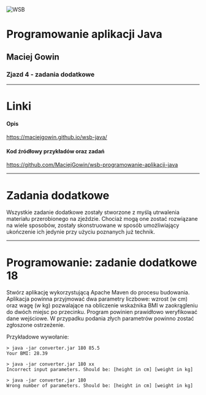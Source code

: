 ![WSB](https://maciejgowin.github.io/assets/img/wsb-merito-logo.png)

# Programowanie aplikacji Java

## Maciej Gowin

### Zjazd 4 - zadania dodatkowe

---

# Linki

#### Opis
https://maciejgowin.github.io/wsb-java/

#### Kod źródłowy przykładów oraz zadań
https://github.com/MaciejGowin/wsb-programowanie-aplikacji-java

---
# Zadania dodatkowe

Wszystkie zadanie dodatkowe zostały stworzone z myślą utrwalenia materiału przerobionego na zjeździe. Chociaż mogą one zostać rozwiązane na wiele sposobów, zostały skonstruowane w sposób umożliwiający ukończenie ich jedynie przy użyciu poznanych już technik.

---
# **Programowanie: zadanie dodatkowe 18**

Stwórz aplikację wykorzystującą Apache Maven do procesu budowania. Aplikacja powinna przyjmować dwa parametry liczbowe: wzrost (w cm) oraz wagę (w kg) pozwalające na obliczenie wskaźnika BMI w zaokrągleniu do dwóch miejsc po przecinku.
Program powinien prawidłowo weryfikować dane wejściowe. W przypadku podania złych parametrów powinno zostać zgłoszone ostrzeżenie.

Przykładowe wywołanie:

```
> java -jar converter.jar 180 85.5
Your BMI: 28.39
```

```
> java -jar converter.jar 180 xx
Incorrect input parameters. Should be: [height in cm] [weight in kg]
```

```
> java -jar converter.jar 180
Wrong number of parameters. Should be: [height in cm] [weight in kg]
```
